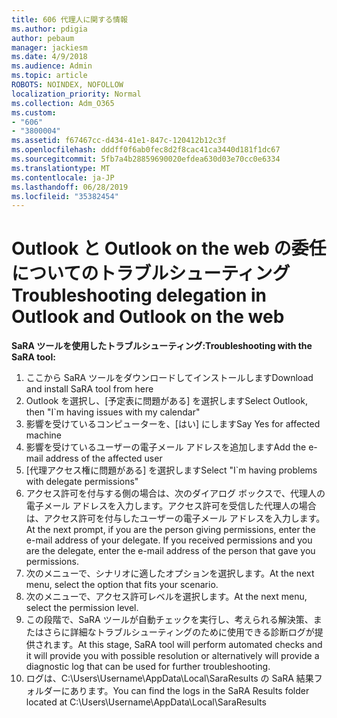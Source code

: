 ```yaml
---
title: 606 代理人に関する情報
ms.author: pdigia
author: pebaum
manager: jackiesm
ms.date: 4/9/2018
ms.audience: Admin
ms.topic: article
ROBOTS: NOINDEX, NOFOLLOW
localization_priority: Normal
ms.collection: Adm_O365
ms.custom:
- "606"
- "3800004"
ms.assetid: f67467cc-d434-41e1-847c-120412b12c3f
ms.openlocfilehash: dddff0f6ab0fec8d2f8cac41ca3440d181f1dc67
ms.sourcegitcommit: 5fb7a4b28859690020efdea630d03e70cc0e6334
ms.translationtype: MT
ms.contentlocale: ja-JP
ms.lasthandoff: 06/28/2019
ms.locfileid: "35382454"
---
```

# <a name="troubleshooting-delegation-in-outlook-and-outlook-on-the-web"></a><span data-ttu-id="2f757-102">Outlook と Outlook on the web の委任についてのトラブルシューティング</span><span class="sxs-lookup"><span data-stu-id="2f757-102">Troubleshooting delegation in Outlook and Outlook on the web</span></span>

<span data-ttu-id="2f757-103">**SaRA ツールを使用したトラブルシューティング:**</span><span class="sxs-lookup"><span data-stu-id="2f757-103">**Troubleshooting with the SaRA tool:**</span></span>

1. <span data-ttu-id="2f757-104">ここから SaRA ツールをダウンロードしてインストールします</span><span class="sxs-lookup"><span data-stu-id="2f757-104">Download and install SaRA tool from here</span></span>
1. <span data-ttu-id="2f757-105">Outlook を選択し、[予定表に問題がある] を選択します</span><span class="sxs-lookup"><span data-stu-id="2f757-105">Select Outlook, then "I\`m having issues with my calendar"</span></span>
1. <span data-ttu-id="2f757-106">影響を受けているコンピューターを、[はい] にします</span><span class="sxs-lookup"><span data-stu-id="2f757-106">Say Yes for affected machine</span></span>
1. <span data-ttu-id="2f757-107">影響を受けているユーザーの電子メール アドレスを追加します</span><span class="sxs-lookup"><span data-stu-id="2f757-107">Add the e-mail address of the affected user</span></span>
1. <span data-ttu-id="2f757-108">[代理アクセス権に問題がある] を選択します</span><span class="sxs-lookup"><span data-stu-id="2f757-108">Select "I\`m having problems with delegate permissions"</span></span>
1. <span data-ttu-id="2f757-p101">アクセス許可を付与する側の場合は、次のダイアログ ボックスで、代理人の電子メール アドレスを入力します。アクセス許可を受信した代理人の場合は、アクセス許可を付与したユーザーの電子メール アドレスを入力します。</span><span class="sxs-lookup"><span data-stu-id="2f757-p101">At the next prompt, if you are the person giving permissions, enter the e-mail address of your delegate. If you received permissions and you are the delegate, enter the e-mail address of the person that gave you permissions.</span></span>
1. <span data-ttu-id="2f757-111">次のメニューで、シナリオに適したオプションを選択します。</span><span class="sxs-lookup"><span data-stu-id="2f757-111">At the next menu, select the option that fits your scenario.</span></span>
1. <span data-ttu-id="2f757-112">次のメニューで、アクセス許可レベルを選択します。</span><span class="sxs-lookup"><span data-stu-id="2f757-112">At the next menu, select the permission level.</span></span>
1. <span data-ttu-id="2f757-113">この段階で、SaRA ツールが自動チェックを実行し、考えられる解決策、またはさらに詳細なトラブルシューティングのために使用できる診断ログが提供されます。</span><span class="sxs-lookup"><span data-stu-id="2f757-113">At this stage, SaRA tool will perform automated checks and it will provide you with possible resolution or alternatively will provide a diagnostic log that can be used for further troubleshooting.</span></span>
1. <span data-ttu-id="2f757-114">ログは、C:\Users\Username\AppData\Local\SaraResults の SaRA 結果フォルダーにあります。</span><span class="sxs-lookup"><span data-stu-id="2f757-114">You can find the logs in the SaRA Results folder located at C:\Users\Username\AppData\Local\SaraResults</span></span>
